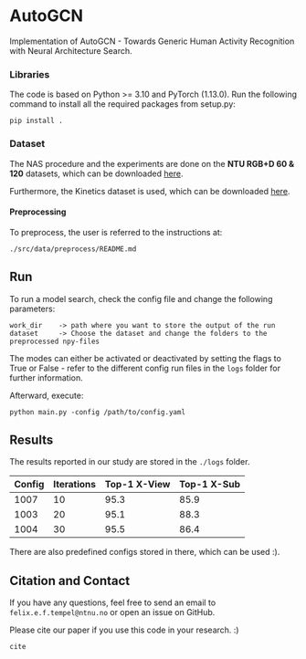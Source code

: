 AutoGCN
==============================

Implementation of AutoGCN - Towards Generic Human Activity Recognition with Neural Architecture Search.

### Libraries

The code is based on Python >= 3.10 and PyTorch (1.13.0). Run the following command to install all the required packages 
from setup.py:
```
pip install .
```

### Dataset 

The NAS procedure and the experiments are done on the **NTU RGB+D 60 & 120** datasets, which can be downloaded 
[here](http://rose1.ntu.edu.sg/datasets/actionrecognition.asp).

Furthermore, the Kinetics dataset is used, which can be downloaded 
[here](https://drive.google.com/open?id=1SPQ6FmFsjGg3f59uCWfdUWI-5HJM_YhZ).

#### Preprocessing

To preprocess, the user is referred to the instructions at:
```
./src/data/preprocess/README.md
```

## Run

To run a model search, check the config file and change the following parameters:

```
work_dir    -> path where you want to store the output of the run
dataset     -> Choose the dataset and change the folders to the preprocessed npy-files
```

The modes can either be activated or deactivated by setting the flags to True or False - refer to the different 
config run files in the ``logs`` folder for further information.

Afterward, execute:
```
python main.py -config /path/to/config.yaml
```

## Results

The results reported in our study are stored in the `./logs` folder.

| Config | Iterations | Top-1 X-View | Top-1 X-Sub |
|--------|------------|--------------|-------------|
| 1007   | 10         | 95.3         | 85.9        |
| 1003   | 20         | 95.1         | 88.3        |
| 1004   | 30         | 95.5         | 86.4        |


There are also predefined configs stored in there, which can be used :).

## Citation and Contact

If you have any questions, feel free to send an email to `felix.e.f.tempel@ntnu.no` or open an issue on GitHub.

Please cite our paper if you use this code in your research. :)
```
cite
```
